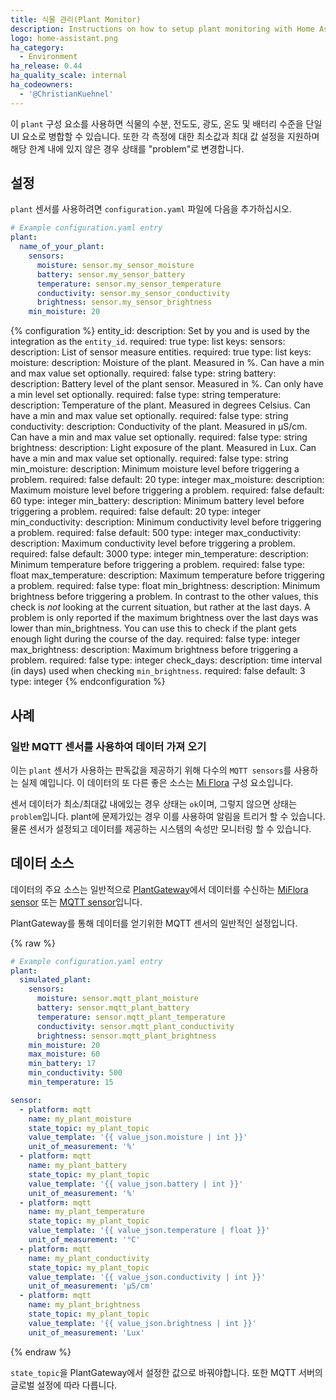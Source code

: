 ```yaml
---
title: 식물 관리(Plant Monitor)
description: Instructions on how to setup plant monitoring with Home Assistant.
logo: home-assistant.png
ha_category:
  - Environment
ha_release: 0.44
ha_quality_scale: internal
ha_codeowners:
  - '@ChristianKuehnel'
---
```


이 `plant` 구성 요소를 사용하면 식물의 수분, 전도도, 광도, 온도 및 배터리 수준을 단일 UI 요소로 병합할 수 있습니다. 또한 각 측정에 대한 최소값과 최대 값 설정을 지원하며 해당 한계 내에 있지 않은 경우 상태를 "problem"로 변경합니다. 

## 설정

`plant` 센서를 사용하려면 `configuration.yaml` 파일에 다음을 추가하십시오.

```yaml
# Example configuration.yaml entry
plant:
  name_of_your_plant:
    sensors:
      moisture: sensor.my_sensor_moisture
      battery: sensor.my_sensor_battery
      temperature: sensor.my_sensor_temperature
      conductivity: sensor.my_sensor_conductivity
      brightness: sensor.my_sensor_brightness
    min_moisture: 20
```

{% configuration %}
entity_id:
  description: Set by you and is used by the integration as the `entity_id`.
  required: true
  type: list
  keys:
    sensors:
      description: List of sensor measure entities.
      required: true
      type: list
      keys:
        moisture:
          description: Moisture of the plant. Measured in %. Can have a min and max value set optionally.
          required: false
          type: string
        battery:
          description: Battery level of the plant sensor. Measured in %. Can only have a min level set optionally.
          required: false
          type: string
        temperature:
          description: Temperature of the plant. Measured in degrees Celsius. Can have a min and max value set optionally.
          required: false
          type: string
        conductivity:
          description: Conductivity of the plant. Measured in µS/cm. Can have a min and max value set optionally.
          required: false
          type: string
        brightness:
          description: Light exposure of the plant. Measured in Lux. Can have a min and max value set optionally.
          required: false
          type: string
    min_moisture:
      description: Minimum moisture level before triggering a problem.
      required: false
      default: 20
      type: integer
    max_moisture:
      description: Maximum moisture level before triggering a problem.
      required: false
      default: 60
      type: integer
    min_battery:
      description: Minimum battery level before triggering a problem.
      required: false
      default: 20
      type: integer
    min_conductivity:
      description: Minimum conductivity level before triggering a problem.
      required: false
      default: 500
      type: integer
    max_conductivity:
      description: Maximum conductivity level before triggering a problem.
      required: false
      default: 3000
      type: integer
    min_temperature:
      description: Minimum temperature before triggering a problem.
      required: false
      type: float
    max_temperature:
      description: Maximum temperature before triggering a problem.
      required: false
      type: float
    min_brightness:
      description: Minimum brightness before triggering a problem. In contrast to the other values, this check is *not* looking at the current situation, but rather at the last days. A problem is only reported if the maximum brightness over the last days was lower than min_brightness. You can use this to check if the plant gets enough light during the course of the day.
      required: false
      type: integer
    max_brightness:
      description: Maximum brightness before triggering a problem.
      required: false
      type: integer
    check_days:
      description: time interval (in days) used when checking `min_brightness`.
      required: false
      default: 3
      type: integer
{% endconfiguration %}

## 사례

### 일반 MQTT 센서를 사용하여 데이터 가져 오기

이는 `plant` 센서가 사용하는 판독값을 제공하기 위해 다수의 `MQTT sensors`를 사용하는 실제 예입니다.
이 데이터의 또 다른 좋은 소스는 [Mi Flora](/integrations/miflora) 구성 요소입니다.

센서 데이터가 최소/최대값 내에있는 경우 상태는 `ok`이며, 그렇지 않으면 상태는 `problem`입니다. plant에 문제가있는 경우 이를 사용하여 알림을 트리거 할 수 있습니다. 물론 센서가 설정되고 데이터를 제공하는 시스템의 속성만 모니터링 할 수 있습니다.

## 데이터 소스

데이터의 주요 소스는 일반적으로 [PlantGateway](https://github.com/ChristianKuehnel/plantgateway)에서 데이터를 수신하는 [MiFlora sensor](/integrations/miflora) 또는 [MQTT sensor](/integrations/sensor.mqtt/)입니다.

PlantGateway를 통해 데이터를 얻기위한 MQTT 센서의 일반적인 설정입니다.

{% raw %}

```yaml
# Example configuration.yaml entry
plant:
  simulated_plant:
    sensors:
      moisture: sensor.mqtt_plant_moisture
      battery: sensor.mqtt_plant_battery
      temperature: sensor.mqtt_plant_temperature
      conductivity: sensor.mqtt_plant_conductivity
      brightness: sensor.mqtt_plant_brightness
    min_moisture: 20
    max_moisture: 60
    min_battery: 17
    min_conductivity: 500
    min_temperature: 15

sensor:
  - platform: mqtt
    name: my_plant_moisture
    state_topic: my_plant_topic
    value_template: '{{ value_json.moisture | int }}'
    unit_of_measurement: '%'
  - platform: mqtt
    name: my_plant_battery
    state_topic: my_plant_topic
    value_template: '{{ value_json.battery | int }}'
    unit_of_measurement: '%'
  - platform: mqtt
    name: my_plant_temperature
    state_topic: my_plant_topic
    value_template: '{{ value_json.temperature | float }}'
    unit_of_measurement: '°C'
  - platform: mqtt
    name: my_plant_conductivity
    state_topic: my_plant_topic
    value_template: '{{ value_json.conductivity | int }}'
    unit_of_measurement: 'µS/cm'
  - platform: mqtt
    name: my_plant_brightness
    state_topic: my_plant_topic
    value_template: '{{ value_json.brightness | int }}'
    unit_of_measurement: 'Lux'
```

{% endraw %}

`state_topic`을 PlantGateway에서 설정한 값으로 바꿔야합니다. 또한 MQTT 서버의 글로벌 설정에 따라 다릅니다.